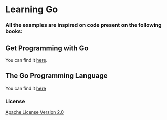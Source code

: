 # Learning Go

### All the examples are inspired on code present on the following books:

## Get Programming with Go

You can find it [here](https://www.manning.com/books/get-programming-with-go).

## The Go Programming Language

You can find it [here](https://www.amazon.it/Go-Programming-Language-Alan-Donovan/dp/0134190440)

### License
[Apache License Version 2.0](https://github.com/NickNaso/cpp-learning/blob/master/LICENSE)
